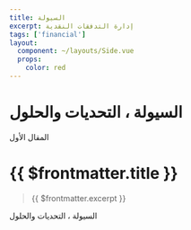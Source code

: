 ```yaml
---
title: السيولة
excerpt: إدارة التدفقات النقدية
tags: ['financial']
layout: 
  component: ~/layouts/Side.vue
  props:
    color: red
---
```


# السيولة ، التحديات والحلول

المقال الأول

# {{ $frontmatter.title }}
  > {{ $frontmatter.excerpt }}

السيولة ، التحديات والحلول

